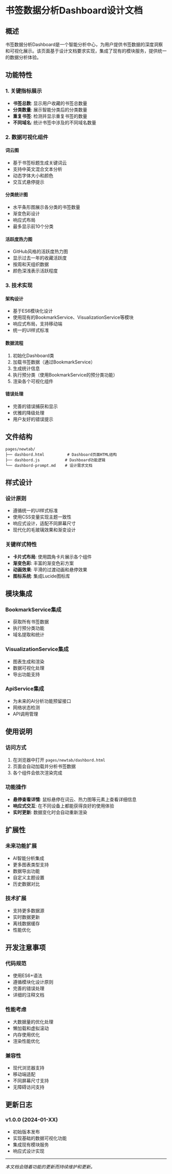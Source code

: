 # 书签数据分析Dashboard设计文档

## 概述

书签数据分析Dashboard是一个智能分析中心，为用户提供书签数据的深度洞察和可视化展示。该页面基于设计文档要求实现，集成了现有的模块服务，提供统一的数据分析体验。

## 功能特性

### 1. 关键指标展示
- **书签总数**: 显示用户收藏的书签总数量
- **分类数量**: 展示智能分类后的分类数量
- **重复书签**: 检测并显示重复书签的数量
- **不同域名**: 统计书签中涉及的不同域名数量

### 2. 数据可视化组件

#### 词云图
- 基于书签标题生成关键词云
- 支持中英文混合文本分析
- 动态字体大小和颜色
- 交互式悬停提示

#### 分类统计图
- 水平条形图展示各分类的书签数量
- 渐变色彩设计
- 响应式布局
- 最多显示前10个分类

#### 活跃度热力图
- GitHub风格的活跃度热力图
- 显示过去一年的收藏活跃度
- 按周和天组织数据
- 颜色深浅表示活跃程度

### 3. 技术实现

#### 架构设计
- 基于ES6模块化设计
- 使用现有的BookmarkService、VisualizationService等模块
- 响应式布局，支持移动端
- 统一的UI样式标准

#### 数据流程
1. 初始化Dashboard类
2. 加载书签数据（通过BookmarkService）
3. 生成统计信息
4. 执行预分类（使用BookmarkService的预分类功能）
5. 渲染各个可视化组件

#### 错误处理
- 完善的错误捕获和显示
- 优雅的降级处理
- 用户友好的错误提示

## 文件结构

```
pages/newtab/
├── dashbord.html          # Dashboard页面HTML结构
├── dashbord.js           # Dashboard功能逻辑
└── dashbord-prompt.md    # 设计需求文档
```

## 样式设计

### 设计原则
- 遵循统一的UI样式标准
- 使用CSS变量实现主题一致性
- 响应式设计，适配不同屏幕尺寸
- 现代化的毛玻璃效果和渐变设计

### 关键样式特性
- **卡片式布局**: 使用圆角卡片展示各个组件
- **渐变色彩**: 丰富的渐变色彩方案
- **动画效果**: 平滑的过渡动画和悬停效果
- **图标系统**: 集成Lucide图标库

## 模块集成

### BookmarkService集成
- 获取所有书签数据
- 执行预分类功能
- 域名提取和统计

### VisualizationService集成
- 图表生成和渲染
- 数据可视化处理
- 导出功能支持

### ApiService集成
- 为未来的AI分析功能预留接口
- 网络状态检测
- API调用管理

## 使用说明

### 访问方式
1. 在浏览器中打开 `pages/newtab/dashbord.html`
2. 页面会自动加载并分析书签数据
3. 各个组件会依次渲染完成

### 功能操作
- **悬停查看详情**: 鼠标悬停在词云、热力图等元素上查看详细信息
- **响应式交互**: 在不同设备上都能获得良好的使用体验
- **实时更新**: 数据变化时会自动重新渲染

## 扩展性

### 未来功能扩展
- AI智能分析集成
- 更多图表类型支持
- 数据导出功能
- 自定义主题设置
- 历史数据对比

### 技术扩展
- 支持更多数据源
- 实时数据更新
- 离线数据缓存
- 性能优化

## 开发注意事项

### 代码规范
- 使用ES6+语法
- 遵循模块化设计原则
- 完善的错误处理
- 详细的注释文档

### 性能考虑
- 大数据量的优化处理
- 懒加载和虚拟滚动
- 内存使用优化
- 渲染性能优化

### 兼容性
- 现代浏览器支持
- 移动端适配
- 不同屏幕尺寸支持
- 无障碍访问支持

## 更新日志

### v1.0.0 (2024-01-XX)
- 初始版本发布
- 实现基础的数据可视化功能
- 集成现有模块服务
- 响应式设计实现

---

*本文档会随着功能的更新而持续维护和更新。*








